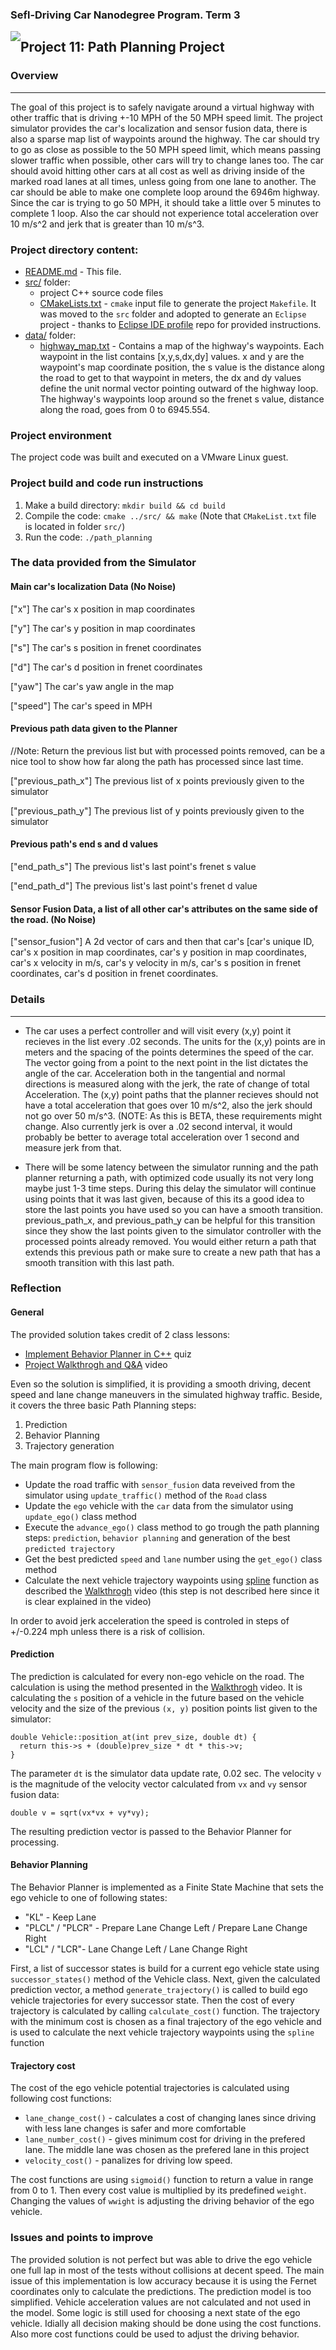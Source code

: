 
### Sefl-Driving Car Nanodegree Program. Term 3
<img style="float: left;" src="https://s3.amazonaws.com/udacity-sdc/github/shield-carnd.svg">

## Project 11: Path Planning Project

### Overview
---
The goal of this project is to safely navigate around a virtual highway with other traffic that is driving +-10 MPH of the 50 MPH speed limit. The project simulator provides the car's localization and sensor fusion data, there is also a sparse map list of waypoints around the highway. The car should try to go as close as possible to the 50 MPH speed limit, which means passing slower traffic when possible, other cars will try to change lanes too. The car should avoid hitting other cars at all cost as well as driving inside of the marked road lanes at all times, unless going from one lane to another. The car should be able to make one complete loop around the 6946m highway. Since the car is trying to go 50 MPH, it should take a little over 5 minutes to complete 1 loop. Also the car should not experience total acceleration over 10 m/s^2 and jerk that is greater than 10 m/s^3.

### Project directory content:

* [README.md](README.md) - This file.
* [src/](src/) folder:
   - project C++ source code files
   - [CMakeLists.txt](src/CMakeLists.txt) - `cmake` input file to generate the project `Makefile`. It was moved to the `src` folder and adopted to generate an `Eclipse` project - thanks to [Eclipse IDE profile](https://github.com/udacity/CarND-Extended-Kalman-Filter-Project/tree/master/ide_profiles/Eclipse) repo for provided instructions.
* [data/](data/) folder:
    - [highway_map.txt](data/highway_map.txt) - Contains a map of the highway's waypoints. Each waypoint in the list contains [x,y,s,dx,dy] values. x and y are the waypoint's map coordinate position, the s value is the distance along the road to get to that waypoint in meters, the dx and dy values define the unit normal vector pointing outward of the highway loop. The highway's waypoints loop around so the frenet s value, distance along the road, goes from 0 to 6945.554.

### Project environment


The project code was built and executed on a VMware Linux guest.

### Project build and code run instructions

1. Make a build directory: `mkdir build && cd build`
2. Compile the code: `cmake ../src/ && make` (Note that `CMakeList.txt` file is located in folder `src/`)
3. Run the code: `./path_planning`

### The data provided from the Simulator

#### Main car's localization Data (No Noise)

["x"] The car's x position in map coordinates

["y"] The car's y position in map coordinates

["s"] The car's s position in frenet coordinates

["d"] The car's d position in frenet coordinates

["yaw"] The car's yaw angle in the map

["speed"] The car's speed in MPH

#### Previous path data given to the Planner

//Note: Return the previous list but with processed points removed, can be a nice tool to show how far along the path has processed since last time.

["previous_path_x"] The previous list of x points previously given to the simulator

["previous_path_y"] The previous list of y points previously given to the simulator

#### Previous path's end s and d values

["end_path_s"] The previous list's last point's frenet s value

["end_path_d"] The previous list's last point's frenet d value

#### Sensor Fusion Data, a list of all other car's attributes on the same side of the road. (No Noise)

["sensor_fusion"] A 2d vector of cars and then that car's [car's unique ID, car's x position in map coordinates, car's y position in map coordinates, car's x velocity in m/s, car's y velocity in m/s, car's s position in frenet coordinates, car's d position in frenet coordinates.

### Details
---
* The car uses a perfect controller and will visit every (x,y) point it recieves in the list every .02 seconds. The units for the (x,y) points are in meters and the spacing of the points determines the speed of the car. The vector going from a point to the next point in the list dictates the angle of the car. Acceleration both in the tangential and normal directions is measured along with the jerk, the rate of change of total Acceleration. The (x,y) point paths that the planner recieves should not have a total acceleration that goes over 10 m/s^2, also the jerk should not go over 50 m/s^3. (NOTE: As this is BETA, these requirements might change. Also currently jerk is over a .02 second interval, it would probably be better to average total acceleration over 1 second and measure jerk from that.

* There will be some latency between the simulator running and the path planner returning a path, with optimized code usually its not very long maybe just 1-3 time steps. During this delay the simulator will continue using points that it was last given, because of this its a good idea to store the last points you have used so you can have a smooth transition. previous_path_x, and previous_path_y can be helpful for this transition since they show the last points given to the simulator controller with the processed points already removed. You would either return a path that extends this previous path or make sure to create a new path that has a smooth transition with this last path.

### Reflection

#### General
The provided solution takes credit of 2 class lessons:

* [Implement Behavior Planner in C++](https://classroom.udacity.com/nanodegrees/nd013/parts/6047fe34-d93c-4f50-8336-b70ef10cb4b2/modules/27800789-bc8e-4adc-afe0-ec781e82ceae/lessons/56274ea4-277d-4d1e-bd95-ce5afbad64fd/concepts/2c4a8fdd-4072-425f-b5ae-95849d5fd4d8) quiz
* [Project Walkthrogh and Q&A](https://classroom.udacity.com/nanodegrees/nd013/parts/6047fe34-d93c-4f50-8336-b70ef10cb4b2/modules/27800789-bc8e-4adc-afe0-ec781e82ceae/lessons/23add5c6-7004-47ad-b169-49a5d7b1c1cb/concepts/3bdfeb8c-8dd6-49a7-9d08-beff6703792d) video

Even so the solution is simplified, it is providing a smooth driving, decent speed and lane change maneuvers in the simulated highway traffic. Beside, it covers the three basic Path Planning steps: 
1. Prediction
2. Behavior Planning
3. Trajectory generation

The main program flow is following:
* Update the road traffic with `sensor_fusion` data reveived from the simulator using `update_traffic()` method of the `Road` class
* Update the `ego` vehicle with the `car` data from the simulator using `update_ego()` class method
* Execute the `advance_ego()` class method to go trough the path planning steps: `prediction`, `behavior planning` and generation of the best `predicted trajectory`
* Get the best predicted `speed` and `lane` number using the `get_ego()` class method
* Calculate the next vehicle trajectory waypoints using [spline](http://kluge.in-chemnitz.de/opensource/spline/) function as described the [Walkthrogh](https://classroom.udacity.com/nanodegrees/nd013/parts/6047fe34-d93c-4f50-8336-b70ef10cb4b2/modules/27800789-bc8e-4adc-afe0-ec781e82ceae/lessons/23add5c6-7004-47ad-b169-49a5d7b1c1cb/concepts/3bdfeb8c-8dd6-49a7-9d08-beff6703792d) video (this step is not described here since it is clear explained in the video)

In order to avoid jerk acceleration the speed is controled in steps of +/-0.224 mph unless there is a risk of collision. 

#### Prediction

The prediction is calculated for every non-ego vehicle on the road. The calculation is using the method presented in the [Walkthrogh](https://classroom.udacity.com/nanodegrees/nd013/parts/6047fe34-d93c-4f50-8336-b70ef10cb4b2/modules/27800789-bc8e-4adc-afe0-ec781e82ceae/lessons/23add5c6-7004-47ad-b169-49a5d7b1c1cb/concepts/3bdfeb8c-8dd6-49a7-9d08-beff6703792d) video. It is calculating the `s` position of a vehicle in the future based on the vehicle velocity and the size of the previous `(x, y)` position points list given to the simulator:    
```cplusplus
double Vehicle::position_at(int prev_size, double dt) {
  return this->s + (double)prev_size * dt * this->v;
}
```
The parameter `dt` is the simulator data update rate, 0.02 sec. The velocity `v` is the magnitude of the velocity vector calculated from `vx` and `vy` sensor fusion data:
```cplusplus
double v = sqrt(vx*vx + vy*vy);
```
The resulting prediction vector is passed to the Behavior Planner for processing.

#### Behavior Planning

The Behavior Planner is implemented as a Finite State Machine that sets the ego vehicle to one of following states:

* "KL" - Keep Lane
* "PLCL" / "PLCR" - Prepare Lane Change Left / Prepare Lane Change Right
* "LCL" / "LCR"- Lane Change Left / Lane Change Right

First, a list of successor states is build for a current ego vehicle state using `successor_states()` method of the Vehicle class. Next, given the calculated prediction vector, a method `generate_trajectory()` is called to build ego vehicle trajectories for every successor state. Then the cost of every trajectory is calculated by calling `calculate_cost()` function. The trajectory with the minimum cost is chosen as a final trajectory of the ego vehicle and is used to calculate the next vehicle trajectory waypoints using the `spline` function


#### Trajectory cost

The cost of the ego vehicle potential trajectories is calculated using following cost functions:

* `lane_change_cost()` - calculates a cost of changing lanes since driving with less lane changes is safer and more comfortable
* `lane_number_cost()` - gives minimum cost for driving in the prefered lane. The middle lane was chosen as the prefered lane in this project
* `velocity_cost()` - panalizes for driving low speed.

The cost functions are using `sigmoid()` function to return a value in range from 0 to 1. Then every cost value is multiplied by its predefined `weight`. Changing the values of `wwight` is adjusting the driving behavior of the ego vehicle.   


### Issues and points to improve

The provided solution is not perfect but was able to drive the ego vehicle one full lap in most of the tests without collisions at decent speed. The main issue of this implementation is low accuracy because it is using the Fernet coordinates only to calculate the predictions. The prediction model is too simplified. Vehicle acceleration values are not calculated and not used in the model. Some logic is still used for choosing a next state of the ego vehicle. Idially all decision making should be done using the cost functions. Also more cost functions could be used to adjust the driving behavior.

